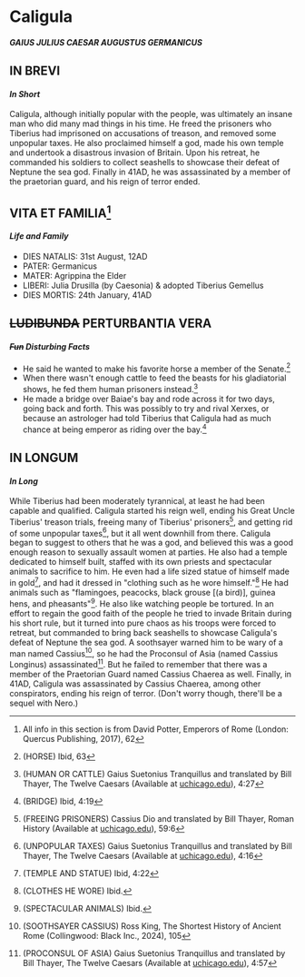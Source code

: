 # **Caligula**
#### *GAIUS JULIUS CAESAR AUGUSTUS GERMANICUS*

## IN BREVI
#### *In Short*
Caligula, although initially popular with the people, was ultimately an insane man who did many mad things in his time. He freed the prisoners who Tiberius had imprisoned on accusations of treason, and removed some unpopular taxes. He also proclaimed himself a god, made his own temple and undertook a disastrous invasion of Britain. Upon his retreat, he commanded his soldiers to collect seashells to showcase their defeat of Neptune the sea god. Finally in 41AD, he was assassinated by a member of the praetorian guard, and his reign of terror ended.

## VITA ET FAMILIA[^1]
#### *Life and Family*
- DIES NATALIS: 31st August, 12AD
- PATER: Germanicus
- MATER: Agrippina the Elder
- LIBERI: Julia Drusilla (by Caesonia) & adopted Tiberius Gemellus
- DIES MORTIS: 24th January, 41AD

## ~~LUDIBUNDA~~ PERTURBANTIA VERA
#### *~~Fun~~ Disturbing Facts*
 - He said he wanted to make his favorite horse a member of the Senate.[^2]
 - When there wasn't enough cattle to feed the beasts for his gladiatorial shows, he fed them human prisoners instead.[^3]
 - He made a bridge over Baiae's bay and rode across it for two days, going back and forth. This was possibly to try and rival Xerxes, or because an astrologer had told Tiberius that Caligula had as much chance at being emperor as riding over the bay.[^4]

## IN LONGUM
#### *In Long*
While Tiberius had been moderately tyrannical, at least he had been capable and qualified. Caligula started his reign well, ending his Great Uncle Tiberius' treason trials, freeing many of Tiberius' prisoners[^5], and getting rid of some unpopular taxes[^6], but it all went downhill from there.
Caligula began to suggest to others that he was a god, and believed this was a good enough reason to sexually assault women at parties. He also had a temple dedicated to himself built, staffed with its own priests and spectacular animals to sacrifice to him. He even had a life sized statue of himself made in gold[^7], and had it dressed in "clothing such as he wore himself."[^8] He had animals such as "flamingoes, peacocks, black grouse [(a bird)], guinea hens, and pheasants"[^9].
He also like watching people be tortured.
In an effort to regain the good faith of the people he tried to invade Britain during his short rule, but it turned into pure chaos as his troops were forced to retreat, but commanded to bring back seashells to showcase Caligula's defeat of Neptune the sea god.
A soothsayer warned him to be wary of a man named Cassius[^10], so he had the Proconsul of Asia (named Cassius Longinus) assassinated[^11]. But he failed to remember that there was a member of the Praetorian Guard named Cassius Chaerea as well.
Finally, in 41AD, Caligula was assassinated by Cassius Chaerea, among other conspirators, ending his reign of terror. (Don't worry though, there'll be a sequel with Nero.)

[^1]: All info in this section is from David Potter, Emperors of Rome (London: Quercus Publishing, 2017), 62
[^2]: (HORSE) Ibid, 63
[^3]: (HUMAN OR CATTLE) Gaius Suetonius Tranquillus and translated by Bill Thayer, The Twelve Caesars (Available at [uchicago.edu](https://penelope.uchicago.edu/Thayer/E/Roman/Texts/Suetonius/12Caesars/Caligula*.html)), 4:27
[^4]: (BRIDGE) Ibid, 4:19
[^5]: (FREEING PRISONERS) Cassius Dio and translated by Bill Thayer, Roman History (Available at [uchicago.edu](https://penelope.uchicago.edu/thayer/e/roman/texts/cassius_dio/59*.html)), 59:6
[^6]: (UNPOPULAR TAXES) Gaius Suetonius Tranquillus and translated by Bill Thayer, The Twelve Caesars (Available at [uchicago.edu](https://penelope.uchicago.edu/Thayer/E/Roman/Texts/Suetonius/12Caesars/Caligula*.html)), 4:16
[^7]: (TEMPLE AND STATUE) Ibid, 4:22
[^8]: (CLOTHES HE WORE) Ibid.
[^9]: (SPECTACULAR ANIMALS) Ibid.
[^10]: (SOOTHSAYER CASSIUS) Ross King, The Shortest History of Ancient Rome (Collingwood: Black Inc., 2024), 105
[^11]: (PROCONSUL OF ASIA) Gaius Suetonius Tranquillus and translated by Bill Thayer, The Twelve Caesars (Available at [uchicago.edu](https://penelope.uchicago.edu/Thayer/E/Roman/Texts/Suetonius/12Caesars/Caligula*.html)), 4:57